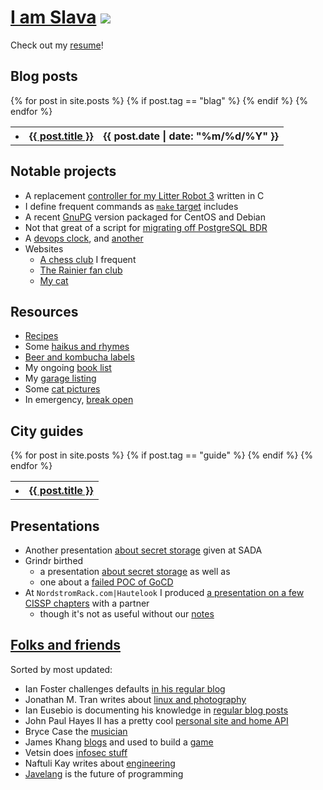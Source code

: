 # [I am Slava](mailto:me@slava.lol?Subject=beer%20time) ![](https://github.com/slavaaaaaaaaaa/smaslennikov.github.io/actions/workflows/pages/pages-build-deployment/badge.svg)

Check out my [resume](docs/resume.pdf)!

## Blog posts

<table class="posts">
{% for post in site.posts %}
  <tr>
  {% if post.tag == "blag" %}
    <th><li><a href="{{ post.url }}">{{ post.title }}</a></li></th>
    <th>{{ post.date | date: "%m/%d/%Y" }}</th>
  {% endif %}
  </tr>
{% endfor %}
</table>

## Notable projects

* A replacement [controller for my Litter Robot 3](https://litter-controller.slava.lol/) written in C
* I define frequent commands as [`make` target](https://github.com/slavaaaaaaaaaa/include.mk) includes
* A recent [GnuPG](https://github.com/slavaaaaaaaaaa/packages) version packaged for CentOS and Debian
* Not that great of a script for [migrating off PostgreSQL BDR](https://github.com/slavaaaaaaaaaa/smaslennikov.github.io/blob/master/bin/migrate_bdr_to_postgres.sh)
* A [devops clock](https://slava.lol/whattimeisitrightmeow/), and [another](https://slava.lol/whattravisisitrightmeow/)
* Websites
    * [A chess club](https://chessand.beer) I frequent
    * [The Rainier fan club](https://rainier.beer)
    * [My cat](https://devopscat.com)

## Resources

* [Recipes](recipes)
* Some [haikus and rhymes](haikus)
* [Beer and kombucha labels](beers)
* My ongoing [book list](books)
* My [garage listing](garage)
* Some [cat pictures](https://devopscat.com/selfies)
* In emergency, [break open](in_emergency)

## City guides

<table class="posts">
{% for post in site.posts %}
  <tr>
  {% if post.tag == "guide" %}
    <th><li><a href="{{ post.url }}">{{ post.title }}</a></li></th>
  {% endif %}
  </tr>
{% endfor %}
</table>

## Presentations

* Another presentation [about secret storage](https://slava.lol/sada-beer-and-learn-1/) given at SADA
* Grindr birthed
    * a presentation [about secret storage](grindr-demo-day-1) as well as
    * one about a [failed POC of GoCD](grindr-demo-day-2)
* At `NordstromRack.com|Hautelook` I produced [a presentation on a few CISSP chapters](cissp-access-mgmt-presentation/) with a partner
    * though it's not as useful without our [notes](https://github.com/slavaaaaaaaaaa/cissp-access-mgmt-presentation/blob/master/presentation.md)

## [Folks and friends](https://github.com/slavaaaaaaaaaa/slavaaaaaaaaaa.github.io/blob/master/ansible/roles/dotfiles/files/.newsboat/urls)

Sorted by most updated:

* Ian Foster challenges defaults [in his regular blog](https://lanrat.com/)
* Jonathan M. Tran writes about [linux and photography](https://blog.jonathanmtran.com/)
* Ian Eusebio is documenting his knowledge in [regular blog posts](https://iangge.github.io/)
* John Paul Hayes II has a pretty cool [personal site and home API](https://jph2.net)
* Bryce Case the [musician](https://ytcracker.com)
* James Khang [blogs](https://medium.com/@jahmezz) and used to build a [game](https://20minutesadayblog.wordpress.com)
* Vetsin does [infosec stuff](http://0x.c0ffee.me/)
* Naftuli Kay writes about [engineering](https://naftuli.wtf)
* [Javelang](https://javelang.com/) is the future of programming